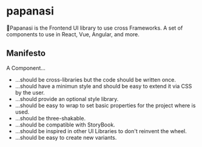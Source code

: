 # papanasi
🥯Papanasi is the Frontend UI library to use cross Frameworks. A set of components to use in React, Vue, Angular, and more.

## Manifesto
A Component...
- ...should be cross-libraries but the code should be written once.
- ...should have a minimun style and should be easy to extend it via CSS by the user.
- ...should provide an optional style library.
- ...should be easy to wrap to set basic properties for the project where is used.
- ...should be three-shakable.
- ...should be compatible with StoryBook.
- ...should be inspired in other UI Libraries to don't reinvent the wheel.
- ...should be easy to create new variants.
